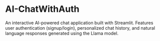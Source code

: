 # AI-ChatWithAuth
An interactive AI-powered chat application built with Streamlit. Features user authentication (signup/login), personalized chat history, and natural language responses generated using the Llama model.
